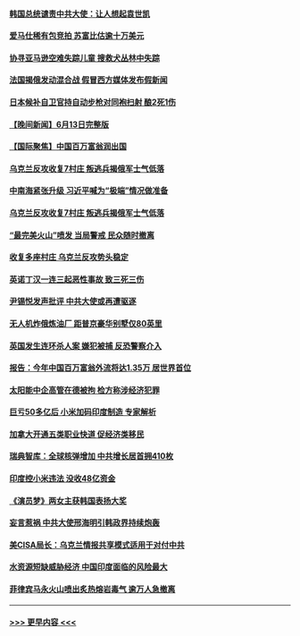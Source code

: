 #### [韩国总统谴责中共大使：让人想起袁世凯](../pages/prog202/a103731200.md?t=06141543) 
#### [爱马仕稀有包竞拍 苏富比估逾十万美元](../pages/prog202/a103731212.md?t=06141543) 
#### [协寻亚马逊空难失踪儿童 搜救犬丛林中失踪](../pages/prog202/a103731197.md?t=06141543) 
#### [法国揭俄发动混合战 假冒西方媒体发布假新闻](../pages/prog202/a103731193.md?t=06141543) 
#### [日本候补自卫官持自动步枪对同袍扫射 酿2死1伤](../pages/prog202/a103731183.md?t=06141543) 
#### [【晚间新闻】6月13日完整版](../pages/prog202/a103731071.md?t=06141543) 
#### [【国际聚焦】中国百万富翁润出国](../pages/prog202/a103731097.md?t=06141543) 
#### [乌克兰反攻收复7村庄 叛逃兵揭俄军士气低落](../pages/prog202/a103731094.md?t=06141543) 
#### [中南海紧张升级 习近平喊为“极端”情况做准备](../pages/prog202/a103731056.md?t=06141543) 
#### [乌克兰反攻收复7村庄 叛逃兵揭俄军士气低落](../pages/prog202/a103731048.md?t=06141543) 
#### [“最完美火山”喷发 当局警戒 民众随时撤离](../pages/prog202/a103730979.md?t=06141543) 
#### [收复多座村庄 乌克兰反攻势头稳定](../pages/prog202/a103730978.md?t=06141543) 
#### [英诺丁汉一连三起恶性事故 致三死三伤](../pages/prog202/a103730976.md?t=06141543) 
#### [尹锡悦发声批评 中共大使或再遭驱逐](../pages/prog202/a103730980.md?t=06141543) 
#### [无人机炸俄炼油厂 距普京豪华别墅仅80英里](../pages/prog202/a103730960.md?t=06141543) 
#### [英国发生连环杀人案 嫌犯被捕 反恐警察介入](../pages/prog202/a103730929.md?t=06141543) 
#### [报告：今年中国百万富翁外流将达1.35万 居世界首位](../pages/prog202/a103730915.md?t=06141543) 
#### [太阳能中企高管在德被拘 检方称涉经济犯罪](../pages/prog202/a103730892.md?t=06141543) 
#### [巨亏50多亿后 小米加码印度制造 专家解析](../pages/prog202/a103730861.md?t=06141543) 
#### [加拿大开通五类职业快道 促经济类移民](../pages/prog202/a103730814.md?t=06141543) 
#### [瑞典智库：全球核弹增加 中共增长居首拥410枚](../pages/prog202/a103730780.md?t=06141543) 
#### [印度控小米违法 没收48亿资金](../pages/prog202/a103730785.md?t=06141543) 
#### [《演员梦》两女主获韩国表扬大奖](../pages/prog202/a103730772.md?t=06141543) 
#### [妄言惹祸 中共大使邢海明引韩政界持续炮轰](../pages/prog202/a103730705.md?t=06141543) 
#### [美CISA局长：乌克兰情报共享模式适用于对付中共](../pages/prog202/a103730702.md?t=06141543) 
#### [水资源短缺威胁经济 中国印度面临的风险最大](../pages/prog202/a103730699.md?t=06141543) 
#### [菲律宾马永火山喷出炙热熔岩毒气 逾万人急撤离](../pages/prog202/a103730664.md?t=06141543) 

----
#### [ >>> 更早内容 <<< ](../indexes/prog202-earlier.md)
